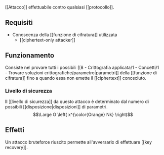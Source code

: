 [[Attacco]] effettuabile contro qualsiasi [[protocollo]].

## Requisiti

- Conoscenza della [[funzione di cifratura]] utilizzata
	- [[ciphertext-only attacker]]

## Funzionamento

Consiste nel provare tutti i possibili [[8 - Crittografia applicata/1 - Concetti/1 - Trovare soluzioni crittografiche/parametro|parametri]] della [[funzione di cifratura]] fino a quando essa non emette il [[ciphertext]] conosciuto.

### Livello di sicurezza

Il [[livello di sicurezza]] da questo attacco è determinato dal numero di possibili [[disposizione|disposizioni]] di parametri.
$$\Large O \left( x^{\color{Orange} Nk} \right)$$

## Effetti

Un attacco bruteforce riuscito permette all'avversario di effettuare [[key recovery]].
